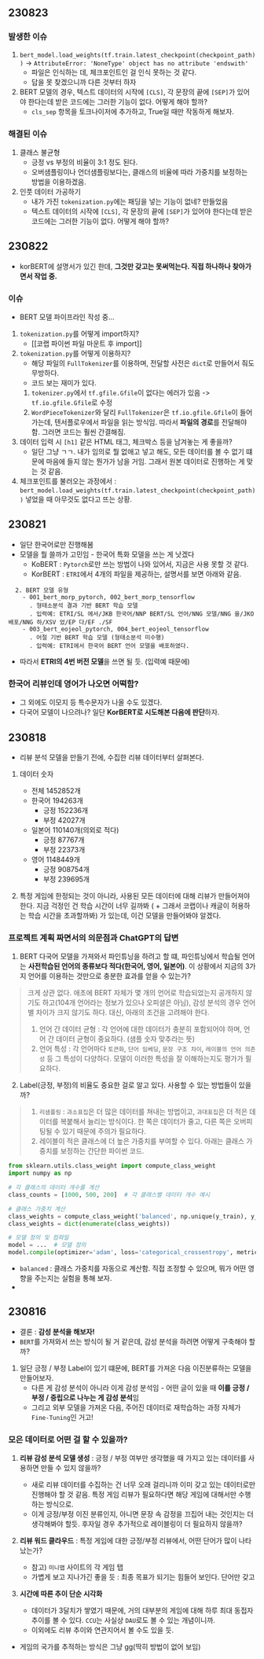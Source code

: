 ## 230823

### 발생한 이슈
1. `bert_model.load_weights(tf.train.latest_checkpoint(checkpoint_path))` -> `AttributeError: 'NoneType' object has no attribute 'endswith'` 
	- 파일은 인식하는 데, 체크포인트인 걸 인식 못하는 것 같다.
	- 답을 못 찾겠으니까 다른 것부터 하자
2. BERT 모델의 경우, 텍스트 데이터의 시작에 `[CLS]`, 각 문장의 끝에 `[SEP]`가 있어야 한다는데 받은 코드에는 그러한 기능이 없다. 어떻게 해야 할까?
	- `cls_sep` 항목을 토크나이저에 추가하고, True일 때만 작동하게 해보자.

### 해결된 이슈
1. 클래스 불균형
	- 긍정 vs 부정의 비율이 3:1 정도 된다.
	- 오버샘플링이나 언더샘플링보다는, 클래스의 비율에 따라 가중치를 보정하는 방법을 이용하겠음.
2. 인풋 데이터 가공하기
	- 내가 가진 `tokenization.py`에는 패딩을 넣는 기능이 없네? 만들었음
	- 텍스트 데이터의 시작에 `[CLS]`, 각 문장의 끝에 `[SEP]`가 있어야 한다는데 받은 코드에는 그러한 기능이 없다. 어떻게 해야 할까?

## 230822
- korBERT에 설명서가 있긴 한데, **그것만 갖고는 못써먹는다. 직접 하나하나 찾아가면서 작업 중.**

### 이슈
- BERT 모델 파이프라인 작성 중...
1. `tokenization.py`를 어떻게 import하지?
	- [[코랩 파이썬 파일 마운트 후 import]] 
2. `tokenization.py`를 어떻게 이용하지?
	- 해당 파일의 `FullTokenizer`를 이용하며, 전달할 사전은 `dict`로 만들어서 줘도 무방하다. 
	- 코드 보는 재미가 있다.
	1) `tokenizer.py`에서 `tf.gfile.Gfile`이 없다는 에러가 있음 -> `tf.io.gfile.Gfile`로 수정
	2) `WordPieceTokenizer`와 달리 `FullTokenizer`은 `tf.io.gfile.Gfile`이 들어가는데, 텐서플로우에서 파일을 읽는 방식임. 따라서 **파일의 경로**를 전달해야 함. 그러면 코드는 훨씬 간결해짐.
3. 데이터 입력 시 `[h1]` 같은 HTML 태그, 체크박스 등을 남겨놓는 게 좋을까?
	- 일단 그냥 ㄱㄱ. 내가 임의로 뭘 없애고 넣고 해도, 모든 데이터를 볼 수 없기 떄문에 마음에 들지 않는 뭔가가 남을 거임. 그래서 원본 데이터로 진행하는 게 맞는 것 같음.
4. 체크포인트를 불러오는 과정에서 : `bert_model.load_weights(tf.train.latest_checkpoint(checkpoint_path))` 넣었을 때 아무것도 없다고 뜨는 상황. 

## 230821
- 일단 한국어로만 진행해봄
- 모델을 뭘 쓸까가 고민임 - 한국어 특화 모델을 쓰는 게 낫겠다
	- KoBERT : `Pytorch`로만 쓰는 방법이 나와 있어서, 지금은 사용 못할 것 같다.
	- KorBERT : `ETRI`에서 4개의 파일을 제공하는, 설명서를 보면 아래와 같음.
```
  2. BERT 모델 유형
    - 001_bert_morp_pytorch, 002_bert_morp_tensorflow
	  . 형태소분석 결과 기반 BERT 학습 모델
	  . 입력예: ETRI/SL 에서/JKB 한국어/NNP BERT/SL 언어/NNG 모델/NNG 을/JKO 배포/NNG 하/XSV 었/EP 다/EF ./SF
    - 003_bert_eojeol_pytorch, 004_bert_eojeol_tensorflow
	  . 어절 기반 BERT 학습 모델 (형태소분석 미수행)
	  . 입력예: ETRI에서 한국어 BERT 언어 모델을 배포하였다.
```
- 따라서 **ETRI의 4번 버전 모델**을 쓰면 될 듯. (입력예 때문에)

### 한국어 리뷰인데 영어가 나오면 어떡함?
- 그 외에도 이모지 등 특수문자가 나올 수도 있겠다.
- 다국어 모델이 나으려나? 일단 **KorBERT로 시도해본 다음에 판단**하자.


## 230818

 - 리뷰 분석 모델을 만들기 전에, 수집한 리뷰 데이터부터 살펴본다.
1. 데이터 숫자
	- 전체 1452852개
	- 한국어 194263개
		- 긍정 152236개
		- 부정 42027개
	- 일본어 110140개(의외로 적다)
		- 긍정 87767개
		- 부정 22373개
	- 영어 1148449개
		- 긍정 908754개
		- 부정 239695개

2. 특정 게임에 한정되는 것이 아니라, 사용된 모든 데이터에 대해 리뷰가 만들어져야 한다. 지금 걱정인 건 학습 시간이 너무 길까봐 ( + 그래서 코랩이나 캐글이 허용하는 학습 시간을 초과할까봐) 가 있는데, 이건 모델을 만들어봐야 알겠다.

### 프로젝트 계획 짜면서의 의문점과 ChatGPT의 답변

1. BERT 다국어 모델을 가져와서 파인튜닝을 하려고 할 떄, 파인튜닝에서 학습될 언어는 **사전학습된 언어의 종류보다 적다(한국어, 영어, 일본어)**. 이 상황에서 지금의 3가지 언어를 이용하는 것만으로 충분한 효과를 얻을 수 있는가?
> 크게 상관 없다. 애초에 BERT 자체가 몇 개의 언어로 학습되었는지 공개하지 않기도 하고(104개 언어라는 정보가 있으나 오피셜은 아님),  감성 분석의 경우 언어 별 차이가 크지 않기도 하다.
> 대신, 아래의 조건을 고려해야 한다.
> 1. 언어 간 데이터 균형 : 각 언어에 대한 데이터가 충분히 포함되어야 하며, 언어 간 데이터 균형이 중요하다. (샘플 숫자 맞추라는 뜻)
> 2. 언어 특성 : 각 언어마다 `토큰화`, `단어 임베딩`, `문장 구조 차이`, `레이블의 언어 의존성` 등 그 특성이 다양하다. 모델이 이러한 특성을 잘 이해하는지도 평가가 필요하다.

2. Label(긍정, 부정)의 비율도 중요한 걸로 알고 있다. 사용할 수 있는 방법들이 있을까?
> 1. `리샘플링` : `과소표집`은 더 많은 데이터를 쳐내는 방법이고, `과대표집`은 더 적은 데이터를 복붙해서 늘리는 방식이다. 한 쪽은 데이터가 줄고, 다른 쪽은 오버피팅될 수 있기 때문에 주의가 필요하다.
> 2. 레이블이 적은 클래스에 더 높은 가중치를 부여할 수 있다. 아래는 클래스 가중치를 보정하는 간단한 파이썬 코드.
```python
from sklearn.utils.class_weight import compute_class_weight
import numpy as np

# 각 클래스의 데이터 개수를 계산
class_counts = [1000, 500, 200]  # 각 클래스별 데이터 개수 예시

# 클래스 가중치 계산
class_weights = compute_class_weight('balanced', np.unique(y_train), y_train)
class_weights = dict(enumerate(class_weights))

# 모델 정의 및 컴파일
model = ...  # 모델 정의
model.compile(optimizer='adam', loss='categorical_crossentropy', metrics=['accuracy'], class_weight=class_weights)
```
- `balanced` : 클래스 가중치를 자동으로 계산함. 직접 조정할 수 있으며, 뭐가 어떤 영향을 주는지는 실험을 통해 보자.
- 

## 230816

- 결론 : **감성 분석을 해보자!**
- `BERT`를 가져와서 쓰는 방식이 될 거 같은데, 감성 분석을 하려면 어떻게 구축해야 할까?
1. 일단 긍정 / 부정 Label이 있기 떄문에, BERT를 가져온 다음 이진분류하는 모델을 만들어보자.
	- 다른 게 감성 분석이 아니라 이게 감성 분석임 - 어떤 글이 있을 때 **이를 긍정 / 부정 / 중립으로 나누는 게 감성 분석**임
	- 그리고 외부 모델을 가져온 다음, 주어진 데이터로 재학습하는 과정 자체가 `Fine-Tuning`인 거고!

### 모은 데이터로 어떤 걸 할 수 있을까?
1. **리뷰 감성 분석 모델 생성** : 긍정 / 부정 여부만 생각했을 때 가지고 있는 데이터를 사용하면 만들 수 있지 않을까?
	- 새로 리뷰 데이터를 수집하는 건 너무 오래 걸리니까 이미 갖고 있는 데이터로만 진행해야 할 것 같음. 특정 게임 리뷰가 필요하다면 해당 게임에 대해서만 수행하는 방식으로.
	- 이게 긍정/부정 이진 분류인지, 아니면 문장 속 감정을 끄집어 내는 것인지는 더 생각해봐야 할듯. 후자일 경우 추가적으로 레이블링이 더 필요하지 않을까?
2. **리뷰 워드 클라우드** : 특정 게임에 대한 긍정/부정 리뷰에서, 어떤 단어가 많이 나타났는가?
	- 참고) `미니맵` 사이트의 각 게임 탭
	- 가볍게 보고 지나가긴 좋을 듯 : 최종 목표가 되기는 힘들어 보인다. 단어만 갖고 

3. **시간에 따른 추이 단순 시각화**
	- 데이터가 3달치가 쌓였기 때문에, 거의 대부분의 게임에 대해 하루 최대 동접자 추이를 볼 수 있다. `CCU`는 사실상 `DAU`로도 볼 수 있는 개념이니까.
	- 이외에도 리뷰 추이와 연관지어서 볼 수도 있을 듯.
- 게임의 국가를 추적하는 방식은 그냥 gg(딱히 방법이 없어 보임)